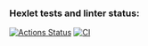 ### Hexlet tests and linter status:
[![Actions Status](https://github.com/rustam-1108d/frontend-project-46/workflows/hexlet-check/badge.svg)](https://github.com/rustam-1108d/frontend-project-46/actions)
[![CI](https://github.com/rustam-1108d/frontend-project-46/actions/workflows/ci.yml/badge.svg)](https://github.com/rustam-1108d/frontend-project-46/actions/workflows/ci.yml)